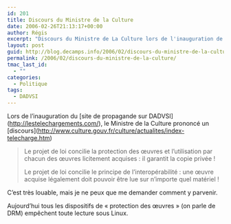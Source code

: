 ```yaml
---
id: 201
title: Discours du Ministre de la Culture
date: 2006-02-26T21:13:17+00:00
author: Régis
excerpt: "Discours du Ministre de La Culture lors de l'inauguration de lestelechargements.com"
layout: post
guid: http://blog.decamps.info/2006/02/discours-du-ministre-de-la-culture/
permalink: /2006/02/discours-du-ministre-de-la-culture/
tmac_last_id:
  - ""
categories:
  - Politique
tags:
  - DADVSI
---
```

Lors de l&rsquo;inauguration du \[site de propagande sur DADVSI\](http://lestelechargements.com/), le Ministre de la Culture prononcé un \[discours\](http://www.culture.gouv.fr/culture/actualites/index-telecharge.htm)

> Le projet de loi concilie la protection des œuvres et l’utilisation par chacun des œuvres licitement acquises : il garantit la copie privée !
> 
> Le projet de loi concilie le principe de l’interopérabilité : une œuvre acquise légalement doit pouvoir être lue sur n’importe quel matériel !

C&rsquo;est très louable, mais je ne peux que me demander comment y parvenir.

Aujourd&rsquo;hui tous les dispositifs de « protection des œuvres » (on parle de DRM) empêchent toute lecture sous Linux.